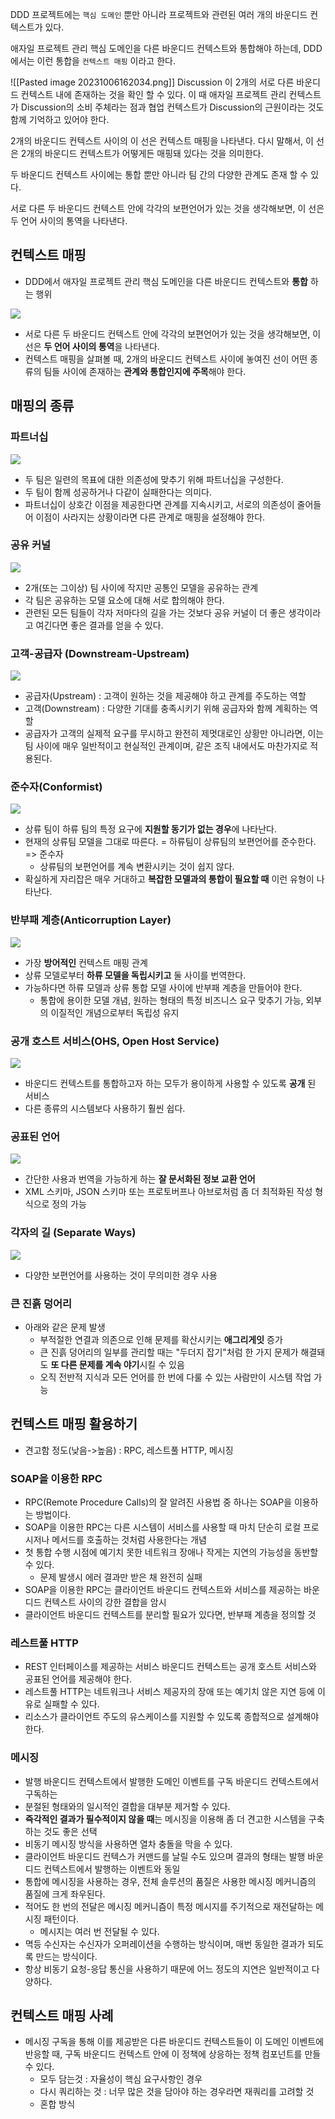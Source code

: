 
DDD 프로젝트에는 `핵심 도메인` 뿐만 아니라 프로젝트와 관련된 여러 개의 바운디드 컨텍스트가 있다.

애자일 프로젝트 관리 핵심 도메인을 다른 바운디드 컨텍스트와 통합해야 하는데,
DDD 에서는 이런 통합을 `컨텍스트 매핑` 이라고 한다.

![[Pasted image 20231006162034.png]]
Discussion 이 2개의 서로 다른 바운디드 컨텍스트 내에 존재하는 것을 확인 할 수 있다.
이 때 애자일 프로젝트 관리 컨텍스트가 Discussion의 소비 주체라는 점과 협업 컨텍스트가 Discussion의 근원이라는 것도 함께 기억하고 있어야 한다.

2개의 바운디드 컨텍스트 사이의 이 선은 컨텍스트 매핑을 나타낸다.
다시 말해서, 이 선은 2개의 바운디드 컨텍스트가 어떻게든 매핑돼 있다는 것을 의미한다.

두 바운디드 컨텍스트 사이에는 통합 뿐만 아니라 팀 간의 다양한 관계도 존재 할 수 있다.

서로 다른 두 바운디드 컨텍스트 안에 각각의 보편언어가 있는 것을 생각해보면, 이 선은 두 언어 사이의 통역을 나타낸다.

## 컨텍스트 매핑

- DDD에서 애자일 프로젝트 관리 핵심 도메인을 다른 바운디드 컨텍스트와 **통합** 하는 행위

![](https://github.com/boboram/TIL/assets/14108487/6582b8ef-cbf0-4bf7-ad5a-1881c91661f6)

- 서로 다른 두 바운디드 컨텍스트 안에 각각의 보편언어가 있는 것을 생각해보면, 이 선은 **두 언어 사이의 통역**을 나타낸다.
- 컨텍스트 매핑을 살펴볼 때, 2개의 바운디드 컨텍스트 사이에 놓여진 선이 어떤 종류의 팀들 사이에 존재하는 **관계와 통합인지에 주목**해야 한다.

## 매핑의 종류

### 파트너십

![](https://github.com/boboram/TIL/assets/14108487/c4f24141-cd7b-43cf-954b-b1c5ee7dabea)

- 두 팀은 일련의 목표에 대한 의존성에 맞추기 위해 파트너십을 구성한다.
- 두 팀이 함께 성공하거나 다같이 실패한다는 의미다.
- 파트너십이 상호간 이점을 제공한다면 관계를 지속시키고, 서로의 의존성이 줄어들어 이점이 사라지는 상황이라면 다른 관계로 매핑을 설정해야 한다.

### 공유 커널

![](https://github.com/boboram/TIL/assets/14108487/9765da3b-912f-4c2a-89ca-2513115c9cd3)

- 2개(또는 그이상) 팀 사이에 작지만 공통인 모델을 공유하는 관계
- 각 팀은 공유하는 모델 요소에 대해 서로 합의해야 한다.
- 관련된 모든 팀들이 각자 저마다의 길을 가는 것보다 공유 커널이 더 좋은 생각이라고 여긴다면 좋은 결과를 얻을 수 있다.

### 고객-공급자 (Downstream-Upstream)

![](https://github.com/boboram/TIL/assets/14108487/6f05ab7c-5577-4013-9321-cbf6d2dee57c)

- 공급자(Upstream) : 고객이 원하는 것을 제공해야 하고 관계를 주도하는 역할
- 고객(Downstream) : 다양한 기대를 충족시키기 위해 공급자와 함께 계획하는 역할
- 공급자가 고객의 실제적 요구를 무시하고 완전히 제멋대로인 상황만 아니라면, 이는 팀 사이에 매우 일반적이고 현실적인 관계이며, 같은 조직 내에서도 마찬가지로 적용된다.

### 준수자(Conformist)

![](https://github.com/boboram/TIL/assets/14108487/f95b9ba5-2624-4430-a4c7-323b01ecff1a)

- 상류 팀이 하류 팀의 특정 요구에 **지원할 동기가 없는 경우**에 나타난다.
- 현재의 상류팀 모델을 그대로 따른다. = 하류팀이 상류팀의 보편언어를 준수한다. => 준수자
    - 상류팀의 보편언어를 계속 변환시키는 것이 쉽지 않다.
- 확실하게 자리잡은 매우 거대하고 **복잡한 모델과의 통합이 필요할 때** 이런 유형이 나타난다.

### 반부패 계층(Anticorruption Layer)

![](https://github.com/boboram/TIL/assets/14108487/970009fe-663a-4796-b58e-744ea4737309)

- 가장 **방어적인** 컨텍스트 매핑 관계
- 상류 모델로부터 **하류 모델을 독립시키고** 둘 사이를 번역한다.
- 가능하다면 하류 모델과 상류 통합 모델 사이에 반부패 계층을 만들어야 한다.
    - 통합에 용이한 모델 개념, 원하는 형태의 특정 비즈니스 요구 맞추기 가능, 외부의 이질적인 개념으로부터 독립성 유지

### 공개 호스트 서비스(OHS, Open Host Service)

![](https://github.com/boboram/TIL/assets/14108487/53005b29-355d-4ea0-860a-d686bd25139d)

- 바운디드 컨텍스트를 통합하고자 하는 모두가 용이하게 사용할 수 있도록 **공개** 된 서비스
- 다른 종류의 시스템보다 사용하기 훨씬 쉽다.

### 공표된 언어

![](https://github.com/boboram/TIL/assets/14108487/c6012056-ef89-4227-b5ad-99e6319def05)

- 간단한 사용과 번역을 가능하게 하는 **잘 문서화된 정보 교환 언어**
- XML 스키마, JSON 스키마 또는 프로토버프나 아브로처럼 좀 더 최적화된 작성 형식으로 정의 가능

### 각자의 길 (Separate Ways)

![](https://github.com/boboram/TIL/assets/14108487/e15aa6ef-72f6-4b23-85be-25e251430ea5)

- 다양한 보편언어를 사용하는 것이 무의미한 경우 사용

### 큰 진흙 덩어리

- 아래와 같은 문제 발생
    - 부적절한 연결과 의존으로 인해 문제를 확산시키는 **애그리게잇** 증가
    - 큰 진흙 덩어리의 일부를 관리할 때는 "두더지 잡기"처럼 한 가지 문제가 해결돼도 **또 다른 문제를 계속 야기**시킬 수 있음
    - 오직 전반적 지식과 모든 언어를 한 번에 다룰 수 있는 사람만이 시스템 작업 가능

## 컨텍스트 매핑 활용하기

- 견고함 정도(낮음->높음) : RPC, 레스트풀 HTTP, 메시징

### SOAP을 이용한 RPC

- RPC(Remote Procedure Calls)의 잘 알려진 사용법 중 하나는 SOAP을 이용하는 방법이다.
- SOAP을 이용한 RPC는 다른 시스템이 서비스를 사용할 때 마치 단순히 로컬 프로시저나 메서드를 호출하는 것처럼 사용한다는 개념
- 첫 통합 수행 시점에 예기치 못한 네트워크 장애나 작게는 지연의 가능성을 동반할 수 있다.
    - 문제 발생시 에러 결과만 받은 채 완전히 실패
- SOAP을 이용한 RPC는 클라이언트 바운디드 컨텍스트와 서비스를 제공하는 바운디드 컨텍스트 사이의 강한 결합을 암시
- 클라이언트 바운디드 컨텍스트를 분리할 필요가 있다면, 반부패 계층을 정의할 것

### 레스트풀 HTTP

- REST 인터페이스를 제공하는 서비스 바운디드 컨텍스트는 공개 호스트 서비스와 공표된 언어를 제공해야 한다.
- 레스트풀 HTTP는 네트워크나 서비스 제공자의 장애 또는 예기치 않은 지연 등에 이유로 실패할 수 있다.
- 리소스가 클라이언트 주도의 유스케이스를 지원할 수 있도록 종합적으로 설계해야 한다.

### 메시징

- 발행 바운디드 컨텍스트에서 발행한 도메인 이벤트를 구독 바운디드 컨텍스트에서 구독하는
- 분절된 형태와의 일시적인 결합을 대부분 제거할 수 있다.
- **즉각적인 결과가 필수적이지 않을 때**는 메시징을 이용해 좀 더 견고한 시스템을 구축하는 것도 좋은 선택
- 비동기 메시징 방식을 사용하면 열차 충돌을 막을 수 있다.
- 클라이언트 바운디드 컨텍스가 커맨드를 날릴 수도 있으며 결과의 형태는 발행 바운디드 컨텍스트에서 발행하는 이벤트와 동일
- 통합에 메시징을 사용하는 경우, 전체 솔루션의 품질은 사용한 메시징 메커니즘의 품질에 크게 좌우된다.
- 적어도 한 번의 전달은 메시징 메커니즘이 특정 메시지를 주기적으로 재전달하는 메시징 패턴이다.
    - 메시지는 여러 번 전달될 수 있다.
- 멱등 수신자는 수신자가 오퍼레이션을 수행하는 방식이며, 매번 동일한 결과가 되도록 만드는 방식이다.
- 항상 비동기 요청-응답 통신을 사용하기 때문에 어느 정도의 지연은 일반적이고 다양하다.

## 컨텍스트 매핑 사례

- 메시징 구독을 통해 이를 제공받은 다른 바운디드 컨텍스트들이 이 도메인 이벤트에 반응할 때, 구독 바운디드 컨텍스트 안에 이 정책에 상응하는 정책 컴포넌트를 만들 수 있다.
    - 모두 담는것 : 자율성이 핵심 요구사항인 경우
    - 다시 쿼리하는 것 : 너무 많은 것을 담아야 하는 경우라면 재쿼리를 고려할 것
    - 혼합 방식